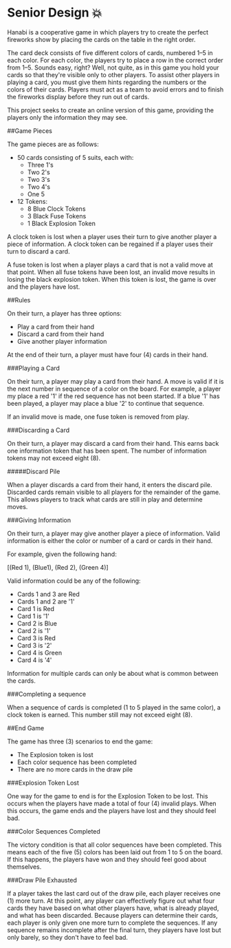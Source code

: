 # Senior Design :boom:

Hanabi is a cooperative game in which players try to create the perfect fireworks show by placing the cards on the table in the right order.

The card deck consists of five different colors of cards, numbered 1–5 in each color. For each color, the players try to place a row in the correct order from 1–5. Sounds easy, right? Well, not quite, as in this game you hold your cards so that they're visible only to other players. To assist other players in playing a card, you must give them hints regarding the numbers or the colors of their cards. Players must act as a team to avoid errors and to finish the fireworks display before they run out of cards.

This project seeks to create an online version of this game, providing the players only the information they may see. 

##Game Pieces

The game pieces are as follows:
- 50 cards consisting of 5 suits, each with:
	- Three 1's
	- Two 2's
	- Two 3's
	- Two 4's
	- One 5
- 12 Tokens:
	- 8 Blue Clock Tokens
	- 3 Black Fuse Tokens
	- 1 Black Explosion Token

A clock token is lost when a player uses their turn to give another player a piece of information. A clock token can be regained if a player uses their turn to discard a card.

A fuse token is lost when a player plays a card that is not a valid move at that point. When all fuse tokens have been lost, an invalid move results in losing the black explosion token. When this token is lost, the game is over and the players have lost.

##Rules

On their turn, a player has three options:
- Play a card from their hand
- Discard a card from their hand
- Give another player information

At the end of their turn, a player must have four (4) cards in their hand.

###Playing a Card

On their turn, a player may play a card from their hand. 
A move is valid if it is the next number in sequence of a color on the board.
For example, a player my place a red '1' if the red sequence has not been started.
If a blue '1' has been played, a player may place a blue '2' to continue that sequence.

If an invalid move is made, one fuse token is removed from play. 

###Discarding a Card

On their turn, a player may discard a card from their hand. 
This earns back one information token that has been spent.
The number of information tokens may not exceed eight (8).

#####Discard Pile

When a player discards a card from their hand, it enters the discard pile.
Discarded cards remain visible to all players for the remainder of the game.
This allows players to track what cards are still in play and determine moves.

###Giving Information

On their turn, a player may give another player a piece of information.
Valid information is either the color or number of a card or cards in their hand.

For example, given the following hand:

[(Red 1), (Blue1), (Red 2), (Green 4)]

Valid information could be any of the following:
- Cards 1 and 3 are Red
- Cards 1 and 2 are '1'
- Card 1 is Red
- Card 1 is '1'
- Card 2 is Blue
- Card 2 is '1'
- Card 3 is Red
- Card 3 is '2'
- Card 4 is Green
- Card 4 is '4'

Information for multiple cards can only be about what is common between the cards.


###Completing a sequence

When a sequence of cards is completed (1 to 5 played in the same color), a clock token is earned.
This number still may not exceed eight (8).

##End Game

The game has three (3) scenarios to end the game:
- The Explosion token is lost
- Each color sequence has been completed
- There are no more cards in the draw pile

###Explosion Token Lost

One way for the game to end is for the Explosion Token to be lost. 
This occurs when the players have made a total of four (4) invalid plays.
When this occurs, the game ends and the players have lost and they should feel bad.

###Color Sequences Completed

The victory condition is that all color sequences have been completed.
This means each of the five (5) colors has been laid out from 1 to 5 on the board.
If this happens, the players have won and they should feel good about themselves.

###Draw Pile Exhausted

If a player takes the last card out of the draw pile, each player receives one (1) more turn.
At this point, any player can effectively figure out what four cards they have based on what other players have, what is already played, and what has been discarded.
Because players can determine their cards, each player is only given one more turn to complete the sequences.
If any sequence remains incomplete after the final turn, they players have lost but only barely, so they don't have to feel bad.


